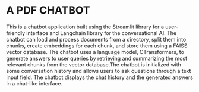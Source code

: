 # A PDF CHATBOT

This is a chatbot application built using the Streamlit library for a user-friendly interface and Langchain library for the conversational AI. The chatbot can load and process documents from a directory, split them into chunks, create embeddings for each chunk, and store them using a FAISS vector database. The chatbot uses a language model, CTransformers, to generate answers to user queries by retrieving and summarizing the most relevant chunks from the vector database.The chatbot is initialized with some conversation history and allows users to ask questions through a text input field. The chatbot displays the chat history and the generated answers in a chat-like interface.
